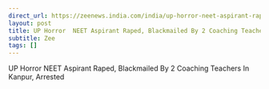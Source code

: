 ```yaml
---
direct_url: https://zeenews.india.com/india/up-horror-neet-aspirant-raped-blackmailed-by-2-coaching-teachers-in-kanpur-arrested-2818010.html
layout: post
title: UP Horror  NEET Aspirant Raped, Blackmailed By 2 Coaching Teachers In Kanpur, Arrested
subtitle: Zee
tags: []
---
```


UP Horror  NEET Aspirant Raped, Blackmailed By 2 Coaching Teachers In Kanpur, Arrested
